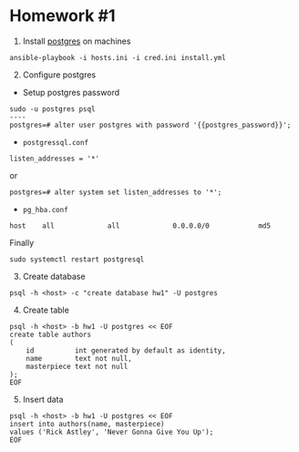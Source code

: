 # Homework #1

1. Install [postgres](https://www.youtube.com/watch?v=dQw4w9WgXcQ) on machines
```shell
ansible-playbook -i hosts.ini -i cred.ini install.yml 
```

2. Configure postgres
- Setup postgres password
```shell
sudo -u postgres psql
----
postgres=# alter user postgres with password '{{postgres_password}}';
```
- `postgressql.conf`
```shell
listen_addresses = '*'     
```
or
```shell
postgres=# alter system set listen_addresses to '*';
```

- `pg_hba.conf`
```shell
host    all             all             0.0.0.0/0            md5
```

Finally

```shell
sudo systemctl restart postgresql
```

3. Create database
```shell
psql -h <host> -c "create database hw1" -U postgres
```

4. Create table
```shell
psql -h <host> -b hw1 -U postgres << EOF
create table authors
(
    id          int generated by default as identity,
    name        text not null,
    masterpiece text not null
);
EOF
```

5. Insert data
```shell
psql -h <host> -b hw1 -U postgres << EOF
insert into authors(name, masterpiece)
values ('Rick Astley', 'Never Gonna Give You Up');
EOF
```
